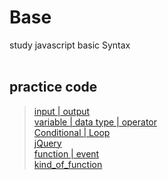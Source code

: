 # Base

study javascript basic Syntax
<br/>
<br/>

## practice code
> [input | output](/basic/1%EC%9E%A5/)
><br/> [variable | data type | operator](/basic/2%EC%9E%A5(%EB%B3%80%EC%88%98_%EC%97%B0%EC%82%B0%EC%9E%90)/)
><br/> [Conditional | Loop](/basic/3%EC%9E%A5(%EC%A1%B0%EA%B1%B4%EB%AC%B8%EA%B3%BC_%EB%B0%98%EB%B3%B5%EB%AC%B8)/)
><br/> [jQuery](/basic/4%EC%9E%A5(jQuery)/)
><br/> [function | event](/basic/5장(함수,이벤트)/)
><br/> [kind_of_function](/basic/6%EC%9E%A5(%ED%95%A8%EC%88%98%EC%9D%98_%EC%A2%85%EB%A5%98)/)